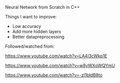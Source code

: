 Neural Network from Scratch in C++

Things I want to improve:
- Low accuracy
- Add more hidden layers
- Better datapreprocessing

Followed/watched from:

https://www.youtube.com/watch?v=LA4I3cWkp1E

https://www.youtube.com/watch?v=w8yWXqWQYmU

https://www.youtube.com/watch?v=-zI1bldB8to

